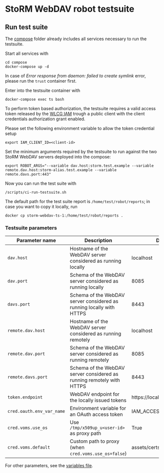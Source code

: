 # StoRM WebDAV robot testsuite

## Run test suite

The [compose](../compose/README.md) folder already includes all services necessary to run the testsuite.

Start all services with

```
cd compose
docker-compose up -d
```

In case of _Error response from daemon: failed to create symlink_ error, please run the `trust` container first.

Enter into the testsuite container with

```
docker-compose exec ts bash 
```

To perform token based authorization, the testsuite requires a valid access token
released by the [WLCG IAM](https://wlcg.cloud.cnaf.infn.it) trough a public client
with the client credentials authorization grant enabled.

Please set the following environment variable to allow the token credential setup

```
export IAM_CLIENT_ID=<client-id>
```

Set the minimum arguments required by the testsuite to run against the two StoRM WebDAV
servers deployed into the compose:

```
export ROBOT_ARGS="--variable dav.host:storm.test.example --variable remote.dav.host:storm-alias.test.example --variable remote.davs.port:443"
```

Now you can run the test suite with

```
/scripts/ci-run-testsuite.sh
```

The default path for the test suite report is `/home/test/robot/reports`;
in case you want to copy it locally, run

```
docker cp storm-webdav-ts-1:/home/test/robot/reports .
```

### Testsuite parameters

| Parameter name | Description                        | Default value                                                                                                    |
| -------------- | ---------------------------------- | ---------------------------------------------------------------------------------------------------------------- |
| `dav.host`     | Hostname of the WebDAV server considered as running locally  | localhost                                                                                             |
| `dav.port`     | Schema of the WebDAV server considered as running locally | 8085                                                                                             |
| `davs.port`     | Schema of the WebDAV server considered as running locally with HTTPS | 8443                                                                                             |
| `remote.dav.host`     | Hostname of the WebDAV server considered as running remotely  | localhost                                                                                             |
| `remote.dav.port`     | Schema of the WebDAV server considered as running remotely | 8085                                                                                             |
| `remote.davs.port`     | Schema of the WebDAV server considered as running remotely with HTTPS | 8443                                                                                             |
| `token.endpoint`     | WebDAV endpoint for the locally issued tokens | https://localhost:8443/oauth/token                                                                                             |
| `cred.oauth.env_var_name`     | Environment variable for an OAuth access token | IAM_ACCESS_TOKEN                                                                                             |
| `cred.voms.use_os`     | Use `/tmp/x509up_u<user-id>` as proxy path | True                                                                                             |
| `cred.voms.default`     | Custom path to proxy (when `cred.voms.use_os=false`) | assets/certs/voms.1                                                                                               |

For other parameters, see the [variables file](./test/variables.robot).